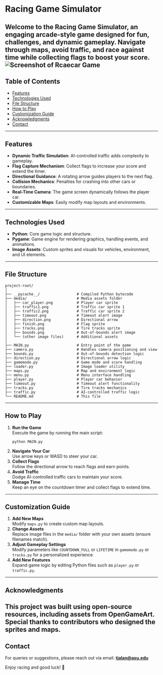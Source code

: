 # Racing Game Simulator

Welcome to the **Racing Game Simulator**, an engaging arcade-style game designed for fun, challenges, and dynamic gameplay. Navigate through maps, avoid traffic, and race against time while collecting flags to boost your score.
![Screenshot of Rcaecar Game](images/racecar-game.png)
---

## Table of Contents
- [Features](#features)
- [Technologies Used](#technologies-used)
- [File Structure](#file-structure)
- [How to Play](#how-to-play)
- [Customization Guide](#customization-guide)
- [Acknowledgments](#acknowledgments)
- [Contact](#contact)

---

## Features
- **Dynamic Traffic Simulation**: AI-controlled traffic adds complexity to gameplay.
- **Flag Capture Mechanism**: Collect flags to increase your score and extend the timer.
- **Directional Guidance**: A rotating arrow guides players to the next flag.
- **Collision Mechanics**: Penalties for crashing into other cars or boundaries.
- **Real-Time Camera**: The game screen dynamically follows the player car.
- **Customizable Maps**: Easily modify map layouts and environments.

---

## Technologies Used
- **Python**: Core game logic and structure.
- **Pygame**: Game engine for rendering graphics, handling events, and animations.
- **Image Assets**: Custom sprites and visuals for vehicles, environment, and UI elements.

---

## File Structure
```
project-root/
│
├── __pycache__/                 # Compiled Python bytecode
├── media/                       # Media assets folder
│   ├── car_player.png           # Player car sprite
│   ├── traffic1.png             # Traffic car sprite 1
│   ├── traffic2.png             # Traffic car sprite 2
│   ├── timeout.png              # Timeout alert image
│   ├── direction.png            # Directional arrow
│   ├── finish.png               # Flag sprite
│   ├── tracks.png               # Tire tracks sprite
│   ├── bounds.png               # Out-of-bounds alert image
│   └── (other image files)      # Additional assets
│
├── MAIN.py                      # Entry point of the game
├── camera.py                    # Handles camera positioning and view
├── bounds.py                    # Out-of-bounds detection logic
├── direction.py                 # Directional arrow logic
├── gamemode.py                  # Game mode and score handling
├── loader.py                    # Image loader utility
├── maps.py                      # Map and environment logic
├── menu.py                      # Menu interface handling
├── player.py                    # Player car behavior
├── timeout.py                   # Timeout alert functionality
├── tracks.py                    # Tire tracks mechanics
├── traffic.py                   # AI-controlled traffic logic
└── README.md                    # This file
```

---

## How to Play
1. **Run the Game**  
   Execute the game by running the main script:  
   ```bash
   python MAIN.py
   ```
2. **Navigate Your Car**  
   Use arrow keys or WASD to steer your car.  
3. **Collect Flags**  
   Follow the directional arrow to reach flags and earn points.  
4. **Avoid Traffic**  
   Dodge AI-controlled traffic cars to maintain your score.  
5. **Manage Time**  
   Keep an eye on the countdown timer and collect flags to extend time.  

---

## Customization Guide
1. **Add New Maps**  
   Modify `maps.py` to create custom map layouts.  
2. **Change Assets**  
   Replace image files in the `media/` folder with your own assets (ensure filenames match).  
3. **Adjust Gameplay Settings**  
   Modify parameters like `COUNTDOWN_FULL` or `LIFETIME` in `gamemode.py` or `tracks.py` for a personalized experience.  
4. **Add New Features**  
   Expand game logic by editing Python files such as `player.py` or `traffic.py`.

---

## Acknowledgments
This project was built using open-source resources, including assets from OpenGameArt. Special thanks to contributors who designed the sprites and maps.
---

## Contact
For queries or suggestions, please reach out via email: **tjalan@asu.edu**  

Enjoy racing and good luck! 🏁
